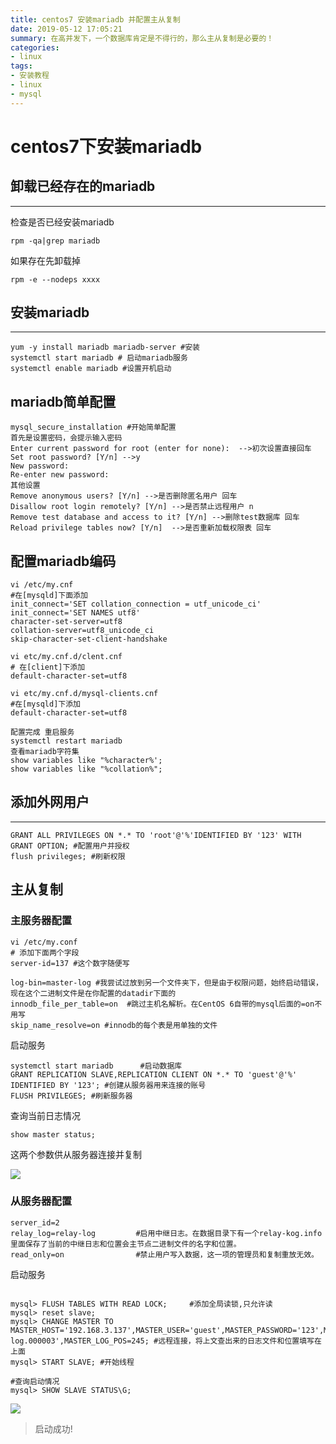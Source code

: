 ```yaml
---
title: centos7 安装mariadb 并配置主从复制
date: 2019-05-12 17:05:21
summary: 在高并发下，一个数据库肯定是不得行的，那么主从复制是必要的！
categories:
- linux
tags:
- 安装教程
- linux
- mysql
---
```


# centos7下安装mariadb

## 卸载已经存在的mariadb

-------

检查是否已经安装mariadb

```
rpm -qa|grep mariadb
```

如果存在先卸载掉

```
rpm -e --nodeps xxxx
```

<!-- more -->

## 安装mariadb

------

```
yum -y install mariadb mariadb-server #安装
systemctl start mariadb # 启动mariadb服务
systemctl enable mariadb #设置开机启动

```



## mariadb简单配置

```
mysql_secure_installation #开始简单配置
首先是设置密码，会提示输入密码
Enter current password for root (enter for none):  -->初次设置直接回车
Set root password? [Y/n] -->y
New password:
Re-enter new password:
其他设置
Remove anonymous users? [Y/n] -->是否删除匿名用户 回车
Disallow root login remotely? [Y/n] -->是否禁止远程用户 n
Remove test database and access to it? [Y/n] -->删除test数据库 回车
Reload privilege tables now? [Y/n]  -->是否重新加载权限表 回车

```

## 配置mariadb编码

```
vi /etc/my.cnf
#在[mysqld]下面添加
init_connect='SET collation_connection = utf_unicode_ci'
init_connect='SET NAMES utf8'
character-set-server=utf8
collation-server=utf8_unicode_ci
skip-character-set-client-handshake

vi etc/my.cnf.d/clent.cnf
# 在[client]下添加
default-character-set=utf8

vi etc/my.cnf.d/mysql-clients.cnf
#在[mysqld]下添加
default-character-set=utf8
```

```
配置完成 重启服务
systemctl restart mariadb
查看mariadb字符集
show variables like "%character%';
show variables like "%collation%";

```



## 添加外网用户

------

```
GRANT ALL PRIVILEGES ON *.* TO 'root'@'%'IDENTIFIED BY '123' WITH GRANT OPTION; #配置用户并授权
flush privileges; #刷新权限
```



## 主从复制

### 主服务器配置

```
vi /etc/my.conf
# 添加下面两个字段
server-id=137 #这个数字随便写

log-bin=master-log #我尝试过放到另一个文件夹下，但是由于权限问题，始终启动错误，现在这个二进制文件是在你配置的datadir下面的
innodb_file_per_table=on  #跳过主机名解析。在CentOS 6自带的mysql后面的=on不用写
skip_name_resolve=on #innodb的每个表是用单独的文件
```

启动服务
```
systemctl start mariadb      #启动数据库
GRANT REPLICATION SLAVE,REPLICATION CLIENT ON *.* TO 'guest'@'%' IDENTIFIED BY '123'; #创建从服务器用来连接的账号
FLUSH PRIVILEGES; #刷新服务器
```

查询当前日志情况

```
show master status;
```

这两个参数供从服务器连接并复制

![](https://s2.ax1x.com/2019/05/12/E4phUe.png)


### 从服务器配置

```
server_id=2
relay_log=relay-log         #启用中继日志。在数据目录下有一个relay-kog.info里面保存了当前的中继日志和位置会主节点二进制文件的名字和位置。
read_only=on                #禁止用户写入数据，这一项的管理员和复制重放无效。
```

启动服务

```

mysql> FLUSH TABLES WITH READ LOCK;     #添加全局读锁,只允许读
mysql> reset slave;
mysql> CHANGE MASTER TO MASTER_HOST='192.168.3.137',MASTER_USER='guest',MASTER_PASSWORD='123',MASTER_LOG_FILE='master-log.000003',MASTER_LOG_POS=245; #远程连接，将上文查出来的日志文件和位置填写在上面
mysql> START SLAVE; #开始线程
```

```
#查询启动情况
mysql> SHOW SLAVE STATUS\G;

```

![](https://s2.ax1x.com/2019/05/12/E4p7vt.png)

>启动成功!
